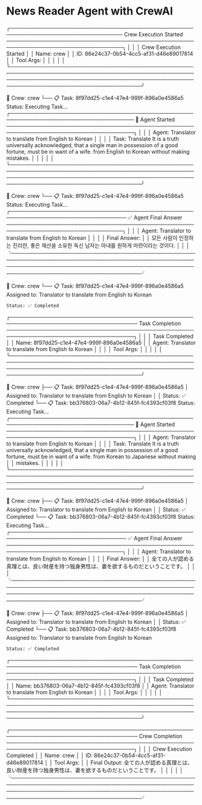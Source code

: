 # News Reader Agent with CrewAI

╭──────────────────────────────────────────────────────────────────────────────── Crew Execution Started ─────────────────────────────────────────────────────────────────────────────────╮
│ │
│ Crew Execution Started │
│ Name: crew │
│ ID: 86e24c37-0b54-4cc5-af31-d46e89017814 │
│ Tool Args: │
│ │
│ │
╰─────────────────────────────────────────────────────────────────────────────────────────────────────────────────────────────────────────────────────────────────────────────────────────╯

🚀 Crew: crew
└── 📋 Task: 8f97dd25-c1e4-47e4-999f-896a0e4586a5
Status: Executing Task...
╭─────────────────────────────────────────────────────────────────────────────────── 🤖 Agent Started ────────────────────────────────────────────────────────────────────────────────────╮
│ │
│ Agent: Translator to translate from English to Korean │
│ │
│ Task: Translate It is a truth universally acknowledged, that a single man in possession of a good fortune, must be in want of a wife. from English to Korean without making mistakes. │
│ │
│ │
╰─────────────────────────────────────────────────────────────────────────────────────────────────────────────────────────────────────────────────────────────────────────────────────────╯

🚀 Crew: crew
└── 📋 Task: 8f97dd25-c1e4-47e4-999f-896a0e4586a5
Status: Executing Task...
╭───────────────────────────────────────────────────────────────────────────────── ✅ Agent Final Answer ─────────────────────────────────────────────────────────────────────────────────╮
│ │
│ Agent: Translator to translate from English to Korean │
│ │
│ Final Answer: │
│ 모든 사람이 인정하는 진리란, 좋은 재산을 소유한 독신 남자는 아내를 원하게 마련이라는 것이다. │
│ │
╰─────────────────────────────────────────────────────────────────────────────────────────────────────────────────────────────────────────────────────────────────────────────────────────╯

🚀 Crew: crew
└── 📋 Task: 8f97dd25-c1e4-47e4-999f-896a0e4586a5
Assigned to: Translator to translate from English to Korean

    Status: ✅ Completed

╭──────────────────────────────────────────────────────────────────────────────────── Task Completion ────────────────────────────────────────────────────────────────────────────────────╮
│ │
│ Task Completed │
│ Name: 8f97dd25-c1e4-47e4-999f-896a0e4586a5 │
│ Agent: Translator to translate from English to Korean │
│ │
│ Tool Args: │
│ │
│ │
╰─────────────────────────────────────────────────────────────────────────────────────────────────────────────────────────────────────────────────────────────────────────────────────────╯

🚀 Crew: crew
├── 📋 Task: 8f97dd25-c1e4-47e4-999f-896a0e4586a5
│ Assigned to: Translator to translate from English to Korean
│
│ Status: ✅ Completed
└── 📋 Task: bb376803-06a7-4b12-845f-fc4393cf03f8
Status: Executing Task...
╭─────────────────────────────────────────────────────────────────────────────────── 🤖 Agent Started ────────────────────────────────────────────────────────────────────────────────────╮
│ │
│ Agent: Translator to translate from English to Korean │
│ │
│ Task: Translate It is a truth universally acknowledged, that a single man in possession of a good fortune, must be in want of a wife. from Korean to Japanese without making │
│ mistakes. │
│ │
│ │
╰─────────────────────────────────────────────────────────────────────────────────────────────────────────────────────────────────────────────────────────────────────────────────────────╯

🚀 Crew: crew
├── 📋 Task: 8f97dd25-c1e4-47e4-999f-896a0e4586a5
│ Assigned to: Translator to translate from English to Korean
│
│ Status: ✅ Completed
└── 📋 Task: bb376803-06a7-4b12-845f-fc4393cf03f8
Status: Executing Task...
╭───────────────────────────────────────────────────────────────────────────────── ✅ Agent Final Answer ─────────────────────────────────────────────────────────────────────────────────╮
│ │
│ Agent: Translator to translate from English to Korean │
│ │
│ Final Answer: │
│ 全ての人が認める真理とは、良い財産を持つ独身男性は、妻を欲するものだということです。 │
│ │
╰─────────────────────────────────────────────────────────────────────────────────────────────────────────────────────────────────────────────────────────────────────────────────────────╯

🚀 Crew: crew
├── 📋 Task: 8f97dd25-c1e4-47e4-999f-896a0e4586a5
│ Assigned to: Translator to translate from English to Korean
│
│ Status: ✅ Completed
└── 📋 Task: bb376803-06a7-4b12-845f-fc4393cf03f8
Assigned to: Translator to translate from English to Korean

    Status: ✅ Completed

╭──────────────────────────────────────────────────────────────────────────────────── Task Completion ────────────────────────────────────────────────────────────────────────────────────╮
│ │
│ Task Completed │
│ Name: bb376803-06a7-4b12-845f-fc4393cf03f8 │
│ Agent: Translator to translate from English to Korean │
│ │
│ Tool Args: │
│ │
│ │
╰─────────────────────────────────────────────────────────────────────────────────────────────────────────────────────────────────────────────────────────────────────────────────────────╯

╭──────────────────────────────────────────────────────────────────────────────────── Crew Completion ────────────────────────────────────────────────────────────────────────────────────╮
│ │
│ Crew Execution Completed │
│ Name: crew │
│ ID: 86e24c37-0b54-4cc5-af31-d46e89017814 │
│ Tool Args: │
│ Final Output: 全ての人が認める真理とは、良い財産を持つ独身男性は、妻を欲するものだということです。 │
│ │
│ │
╰─────────────────────────────────────────────────────────────────────────────────────────────────────────────────────────────────────────────────────────────────────────────────────────╯
